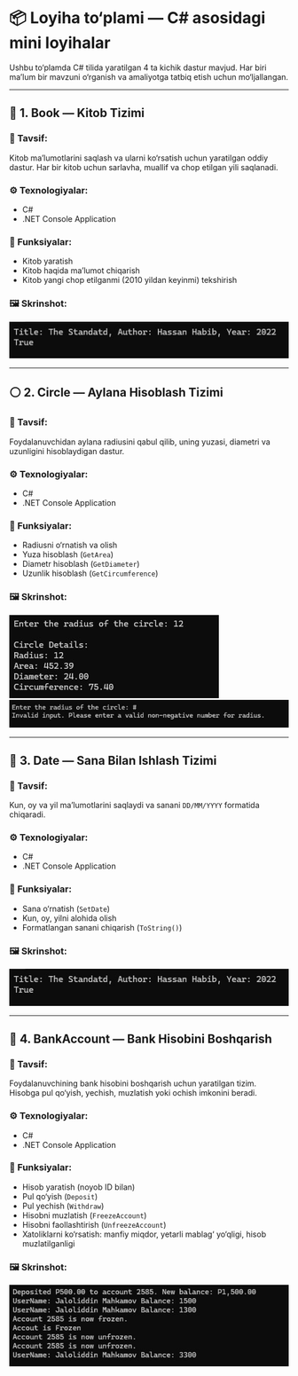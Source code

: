# 📦 Loyiha to‘plami — C# asosidagi mini loyihalar

Ushbu to‘plamda C# tilida yaratilgan 4 ta kichik dastur mavjud. Har biri ma’lum bir mavzuni o‘rganish va amaliyotga tatbiq etish uchun mo‘ljallangan.

---

## 📘 1. Book — Kitob Tizimi

### 📌 Tavsif:
Kitob ma’lumotlarini saqlash va ularni ko‘rsatish uchun yaratilgan oddiy dastur. Har bir kitob uchun sarlavha, muallif va chop etilgan yili saqlanadi.

### ⚙️ Texnologiyalar:
- C#
- .NET Console Application

### 🔑 Funksiyalar:
- Kitob yaratish
- Kitob haqida ma’lumot chiqarish
- Kitob yangi chop etilganmi (2010 yildan keyinmi) tekshirish

### 🖼️ Skrinshot:
![Book Screenshot](https://github.com/JaloliddinDeveloper/PracticeOne/blob/main/PracticeTwo/Pictures/pic1.jpg)

---

## ⚪ 2. Circle — Aylana Hisoblash Tizimi

### 📌 Tavsif:
Foydalanuvchidan aylana radiusini qabul qilib, uning yuzasi, diametri va uzunligini hisoblaydigan dastur.

### ⚙️ Texnologiyalar:
- C#
- .NET Console Application

### 🔑 Funksiyalar:
- Radiusni o‘rnatish va olish
- Yuza hisoblash (`GetArea`)
- Diametr hisoblash (`GetDiameter`)
- Uzunlik hisoblash (`GetCircumference`)

### 🖼️ Skrinshot:
![Circle Screenshot](https://github.com/JaloliddinDeveloper/PracticeOne/blob/main/PracticeTwo/Pictures/pic2.jpg)
![Circle Screenshot](https://github.com/JaloliddinDeveloper/PracticeOne/blob/main/PracticeTwo/Pictures/pic22.jpg)

---

## 📅 3. Date — Sana Bilan Ishlash Tizimi

### 📌 Tavsif:
Kun, oy va yil ma’lumotlarini saqlaydi va sanani `DD/MM/YYYY` formatida chiqaradi.

### ⚙️ Texnologiyalar:
- C#
- .NET Console Application

### 🔑 Funksiyalar:
- Sana o‘rnatish (`SetDate`)
- Kun, oy, yilni alohida olish
- Formatlangan sanani chiqarish (`ToString()`)

### 🖼️ Skrinshot:
![Date Screenshot](PracticeTwo/Pictures/pic1.jpg)

---

## 🏦 4. BankAccount — Bank Hisobini Boshqarish

### 📌 Tavsif:
Foydalanuvchining bank hisobini boshqarish uchun yaratilgan tizim. Hisobga pul qo‘yish, yechish, muzlatish yoki ochish imkonini beradi.

### ⚙️ Texnologiyalar:
- C#
- .NET Console Application

### 🔑 Funksiyalar:
- Hisob yaratish (noyob ID bilan)
- Pul qo‘yish (`Deposit`)
- Pul yechish (`Withdraw`)
- Hisobni muzlatish (`FreezeAccount`)
- Hisobni faollashtirish (`UnfreezeAccount`)
- Xatoliklarni ko‘rsatish: manfiy miqdor, yetarli mablag‘ yo‘qligi, hisob muzlatilganligi

### 🖼️ Skrinshot:
![Circle Screenshot](https://github.com/JaloliddinDeveloper/PracticeOne/blob/main/PracticeTwo/Pictures/pic4.jpg)
